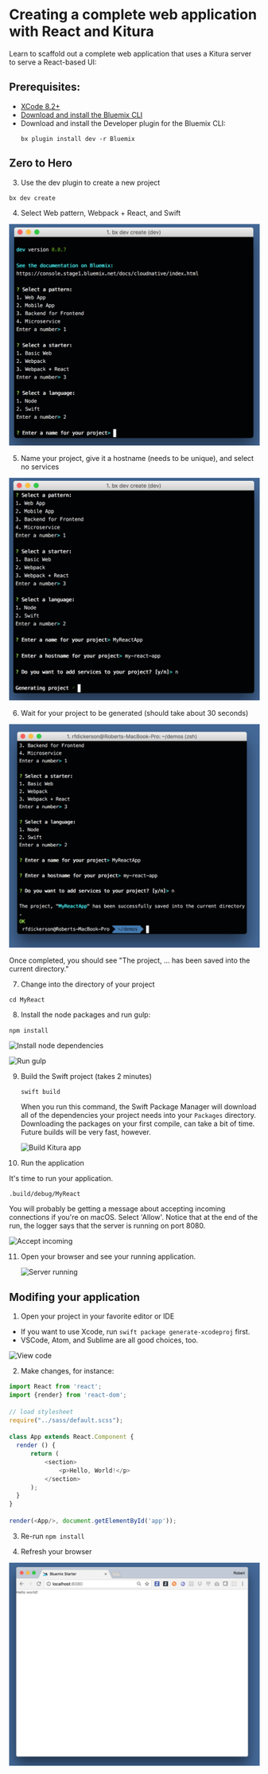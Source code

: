 # Creating a complete web application with React and Kitura

Learn to scaffold out a complete web application that uses a Kitura server to serve a React-based UI:

## Prerequisites:

- [XCode 8.2+](https://developer.apple.com/download/)
- [Download and install the Bluemix CLI](https://plugins.ng.bluemix.net/ui/home.html)
- Download and install the Developer plugin for the Bluemix CLI:
   ```
   bx plugin install dev -r Bluemix
   ```
 
 ## Zero to Hero
 
3. Use the dev plugin to create a new project

 ```
 bx dev create
 ```
 
4. Select Web pattern, Webpack + React, and Swift
 
 ![Scaffold-Step1](images/scaffold-step1.png)
 
5. Name your project, give it a hostname (needs to be unique), and select no services

 ![Scaffold-Step2](images/scaffold-step2.png)
 
6. Wait for your project to be generated (should take about 30 seconds)

 ![Scaffold-Step3](images/scaffold-step3.png)

 Once completed, you should see "The project, ... has been saved into the current directory."
 
7. Change into the directory of your project

 ```
 cd MyReact
 ```
 
8. Install the node packages and run gulp:

 ```npm install```
 
  ![Install node dependencies](images/install-node-deps.png)
    
  ![Run gulp](images/run-gulp.png)
    
9. Build the Swift project (takes 2 minutes)

    ```
    swift build
    ```
    
    When you run this command, the Swift Package Manager will download all of the dependencies your project needs into your `Packages` directory. Downloading the packages on your first compile, can take a bit of time. Future builds will be very fast, however.
    
    ![Build Kitura app](images/build-kitura-app.png)
    
    
    
10. Run the application

  It's time to run your application.
  
  ```
  .build/debug/MyReact
  ```
    
  You will probably be getting a message about accepting incoming connections if you're on macOS. Select 'Allow'. Notice that at the end of the run, the logger says that the server is running on port 8080.
    
  ![Accept incoming](images/accept-incoming.png)
    

11. Open your browser and see your running application.

    ![Server running](images/congratulations.png)


## Modifing your application

1. Open your project in your favorite editor or IDE

  - If you want to use Xcode, run `swift package generate-xcodeproj` first.
  - VSCode, Atom, and Sublime are all good choices, too.

  ![View code](images/view-code.png)
  
2. Make changes, for instance:

  ```javascript
  import React from 'react';
  import {render} from 'react-dom';

  // load stylesheet
  require("../sass/default.scss");

  class App extends React.Component {
    render () {
        return (
            <section>
                <p>Hello, World!</p>
            </section>
        );
    }
  }

  render(<App/>, document.getElementById('app'));
  ```
  
3. Re-run `npm install`

4. Refresh your browser

  ![View code](images/helloworld.png)
  
        

